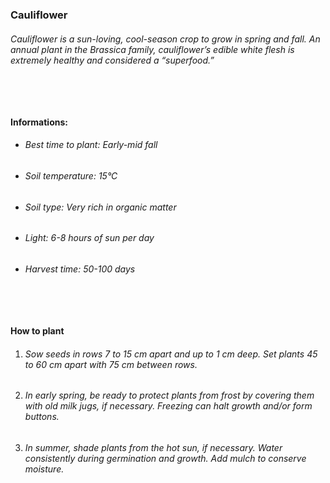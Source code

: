 ### Cauliflower

###### Cauliflower is a sun-loving, cool-season crop to grow in spring and fall. An annual plant in the Brassica family, cauliflower’s edible white flesh is extremely healthy and considered a “superfood.”

###### ‎

#### Informations:

-   ###### Best time to plant: Early-mid fall
-   ###### Soil temperature: 15°C
-   ###### Soil type: Very rich in organic matter
-   ###### Light: 6-8 hours of sun per day
-   ###### Harvest time: 50-100 days

###### ‎

#### How to plant

1. ###### Sow seeds in rows 7 to 15 cm apart and up to 1 cm deep. Set plants 45 to 60 cm apart with 75 cm between rows.
2. ###### In early spring, be ready to protect plants from frost by covering them with old milk jugs, if necessary. Freezing can halt growth and/or form buttons.
3. ###### In summer, shade plants from the hot sun, if necessary. Water consistently during germination and growth. Add mulch to conserve moisture.
